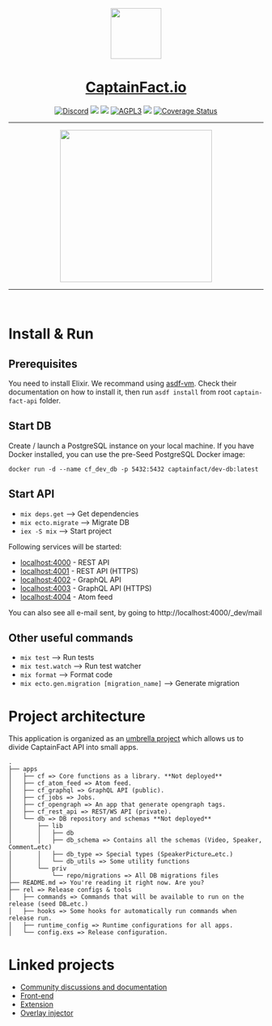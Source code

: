 <p align="center"><img src="https://avatars0.githubusercontent.com/u/28169525?s=200&v=4" height="100"/></p>
<h1 align="center"><a href="https://captainfact.io">CaptainFact.io</a></h1>
<p align="center"><a href="https://discord.gg/2Qd7hMz" title="Discord"><img src="https://discordapp.com/api/guilds/416782744748687361/widget.png" alt="Discord"></a>
<a href="https://twitter.com/CaptainFact_io" title="Twitter"><img src="https://img.shields.io/twitter/follow/CaptainFact_io.svg?style=social&label=Follow"></a>
<a href="https://opencollective.com/captainfact_io" title="Backers on Open Collective"><img src="https://opencollective.com/captainfact_io/backers/badge.svg"></a>
<a href="./LICENSE"><img src="https://img.shields.io/github/license/CaptainFact/captain-fact-api.svg" alt="AGPL3"></a>
<a href="https://travis-ci.com/CaptainFact/captain-fact-api"><img src="https://travis-ci.com/CaptainFact/captain-fact-api.svg?branch=staging"></a>
<a href='https://coveralls.io/github/CaptainFact/captain-fact-api?branch=staging'><img src='https://coveralls.io/repos/github/CaptainFact/captain-fact-api/badge.svg?branch=staging' alt='Coverage Status' /></a>
</p>
<hr/>
<p align="center">
<a href="https://opencollective.com/captainfact_io/donate" target="_blank">
  <img src="https://opencollective.com/captainfact_io/donate/button@2x.png?color=white" width=300 />
</a>
</p>
<hr/>
<br/>

# Install & Run

## Prerequisites

You need to install Elixir. We recommand using [asdf-vm](https://github.com/asdf-vm/asdf#setup).
Check their documentation on how to install it, then run `asdf install` from
root `captain-fact-api` folder.

## Start DB

Create / launch a PostgreSQL instance on your local machine. If you have
Docker installed, you can use the pre-Seed PostgreSQL Docker image:

`docker run -d --name cf_dev_db -p 5432:5432 captainfact/dev-db:latest`

## Start API

- `mix deps.get` --> Get dependencies
- `mix ecto.migrate` --> Migrate DB
- `iex -S mix` --> Start project

Following services will be started:

- [localhost:4000](http://localhost:4000) - REST API
- [localhost:4001](https://localhost:4001) - REST API (HTTPS)
- [localhost:4002](http://localhost:4002) - GraphQL API
- [localhost:4003](https://localhost:4003) - GraphQL API (HTTPS)
- [localhost:4004](http://localhost:4004) - Atom feed

You can also see all e-mail sent, by going to http://localhost:4000/_dev/mail

## Other useful commands

- `mix test` --> Run tests
- `mix test.watch` --> Run test watcher
- `mix format` --> Format code
- `mix ecto.gen.migration [migration_name]` --> Generate migration

# Project architecture

This application is organized as an [umbrella project](https://elixir-lang.org/getting-started/mix-otp/dependencies-and-umbrella-apps.html) which allows us to divide CaptainFact API into small apps.

```
.
├── apps
│   ├── cf => Core functions as a library. **Not deployed**
│   ├── cf_atom_feed => Atom feed.
│   ├── cf_graphql => GraphQL API (public).
│   ├── cf_jobs => Jobs.
│   ├── cf_opengraph => An app that generate opengraph tags.
│   ├── cf_rest_api => REST/WS API (private).
│   └── db => DB repository and schemas **Not deployed**
│       ├── lib
│       │   ├── db
│       │   ├── db_schema => Contains all the schemas (Video, Speaker, Comment…etc)
│       │   ├── db_type => Special types (SpeakerPicture…etc.)
│       │   └── db_utils => Some utility functions
│       └── priv
│           └── repo/migrations => All DB migrations files
├── README.md => You're reading it right now. Are you?
├── rel => Release configs & tools
│   ├── commands => Commands that will be available to run on the release (seed DB…etc.)
│   ├── hooks => Some hooks for automatically run commands when release run.
│   ├── runtime_config => Runtime configurations for all apps.
│   └── config.exs => Release configuration.
```

# Linked projects

- [Community discussions and documentation](https://github.com/CaptainFact/captain-fact/)
- [Front-end](https://github.com/CaptainFact/captain-fact-frontend)
- [Extension](https://github.com/CaptainFact/captain-fact-extension)
- [Overlay injector](https://github.com/CaptainFact/captain-fact-overlay-injector)
